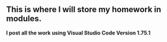 ## This is where I will store my homework in modules.
**I post all the work using Visual Studio Code Version 1.75.1**